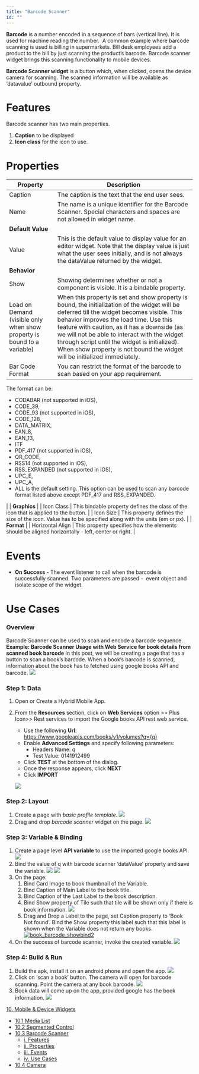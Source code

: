 ```yaml
---
title: "Barcode Scanner"
id: ""
---
```


**Barcode** is a number encoded in a sequence of bars (vertical line). It is used for machine reading the number.  A common example where barcode scanning is used is billing in supermarkets. Bill desk employees add a product to the bill by just scanning the product’s barcode. Barcode scanner widget brings this scanning functionality to mobile devices.

**Barcode Scanner widget** is a button which, when clicked, opens the device camera for scanning. The scanned information will be available as ‘datavalue’ outbound property.

# Features

Barcode scanner has two main properties.

1. **Caption** to be displayed
2. **Icon class** for the icon to use.

# Properties

| **Property** | **Description** |
| --- | --- |
| Caption | The caption is the text that the end user sees. |
| Name | The name is a unique identifier for the Barcode Scanner. Special characters and spaces are not allowed in widget name. |
| **Default Value** |
| Value | This is the default value to display value for an editor widget. Note that the display value is just what the user sees initially, and is not always the dataValue returned by the widget. |
| **Behavior** |
| Show | Showing determines whether or not a component is visible. It is a bindable property. |
| Load on Demand (visible only when show property is bound to a variable) | When this property is set and show property is bound, the initialization of the widget will be deferred till the widget becomes visible. This behavior improves the load time. Use this feature with caution, as it has a downside (as we will not be able to interact with the widget through script until the widget is initialized). When show property is not bound the widget will be initialized immediately. |
| Bar Code Format | You can restrict the format of the barcode to scan based on your app requirement.
The format can be:

- CODABAR (not supported in iOS),
- CODE\_39,
- CODE\_93 (not supported in iOS),
- CODE\_128,
- DATA\_MATRIX,
- EAN\_8,
- EAN\_13,
- ITF
- PDF\_417 (not supported in iOS),
- QR\_CODE,
- RSS14 (not supported in iOS),
- RSS\_EXPANDED (not supported in iOS),
- UPC\_E,
- UPC\_A,
- ALL is the default setting. This option can be used to scan any barcode format listed above except PDF\_417 and RSS\_EXPANDED.

 |
| **Graphics** |
| Icon Class | This bindable property defines the class of the icon that is applied to the button. |
| Icon Size | This property defines the size of the icon. Value has to be specified along with the units (em or px). |
| **Format** |
| Horizontal Align | This property specifies how the elements should be aligned horizontally - left, center or right. |

# Events

- **On Success** - The event listener to call when the barcode is successfully scanned. Two parameters are passed -  event object and isolate scope of the widget.

# Use Cases

### Overview

Barcode Scanner can be used to scan and encode a barcode sequence. **Example: Barcode Scanner Usage with Web Service for book details from scanned book barcode** In this post, we will be creating a page that has a button to scan a book’s barcode. When a book’s barcode is scanned, information about the book has to fetched using google books API and barcode. [![](../../../assets/book_barcode_run3.png)](../../../assets/book_barcode_run3.png)

### Step 1: Data

1. Open or Create a Hybrid Mobile App.
2. From the **Resources** section, click on **Web Services** option >> Plus Icon>> Rest services to import the Google books API rest web service.
    
    - Use the following **Url**: https://www.googleapis.com/books/v1/volumes?q={q}
    - Enable **Advanced Settings** and specify following parameters:
        - Headers Name: q
        - Test Value: 0141912499
    - Click **TEST** at the bottom of the dialog.
    - Once the response appears, click **NEXT**
    - Click **IMPORT**
    
    [![](../../../assets/book_barcode_service.png)](../../../assets/book_barcode_service.png)

### Step 2: Layout

1. Create a page with _basic profile template_. [![](../../../assets/book_barcode_template.png)](../../../assets/book_barcode_template.png)
2. Drag and drop _barcode scanner_ widget on the page. [![](../../../assets/book_barcode_design.png)](../../../assets/book_barcode_design.png)

### Step 3: Variable & Binding

1. Create a page level **API variable** to use the imported google books API. [![](../../../assets/book_barcode_sv.png)](../../../assets/book_barcode_sv.png)
2. Bind the value of q with barcode scanner ‘dataValue’ property and save the variable. [![](../../../assets/book_barcode_svdata.png)](../../../assets/book_barcode_svdata.png) [![](../../../assets/book_barcode_svdatabind.png)](../../../assets/book_barcode_svdatabind.png)
3. On the page:
    1. Bind Card Image to book thumbnail of the Variable.
    2. Bind Caption of Main Label to the book title.
    3. Bind Caption of the Last Label to the book description.
    4. Bind Show property of Tile such that tile will be shown only if there is book information. [![](../../../assets/book_barcode_showbind.png)](../../../assets/book_barcode_showbind.png)
    5. Drag and Drop a Label to the page, set Caption property to ‘Book Not found’. Bind the Show property this label such that this label is shown when the Variable does not return any books. [![book_barcode_showbind2](../../../assets/book_barcode_showbind2.png)](../../../assets/book_barcode_showbind2.png)
4. On the success of barcode scanner, invoke the created variable. [![](../../../assets/book_barcode_event.png)](../../../assets/book_barcode_event.png)

### Step 4: Build & Run

1. Build the apk, install it on an android phone and open the app. [![](../../../assets/book_barcode_run1.png)](../../../assets/book_barcode_run1.png)
2. Click on ‘scan a book’ button. The camera will open for barcode scanning. Point the camera at any book barcode. [![](../../../assets/book_barcode_run2.png)](../../../assets/book_barcode_run2.png)
3. Book data will come up on the app, provided google has the book information. [![](../../../assets/book_barcode_run3.png)](../../../assets/book_barcode_run3.png)

[10\. Mobile & Device Widgets](/learn/app-development/widgets/widget-library/#mobile)

- [10.1 Media List](/learn/app-development/widgets/mobile-widgets/media-list/)
- [10.2 Segmented Control](/learn/app-development/widgets/mobile-widgets/segmented-control/)
- [10.3 Barcode Scanner](/learn/app-development/widgets/mobile-widgets/barcode-scanner/)
    - [i. Features](#features)
    - [ii. Properties](#properties)
    - [iii. Events](#events)
    - [iv. Use Cases](#use-cases)
- [10.4 Camera](/learn/app-development/widgets/mobile-widgets/camera/)
